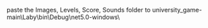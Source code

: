 paste the Images, Levels, Score, Sounds folder to university_game-main\Laby\bin\Debug\net5.0-windows\
